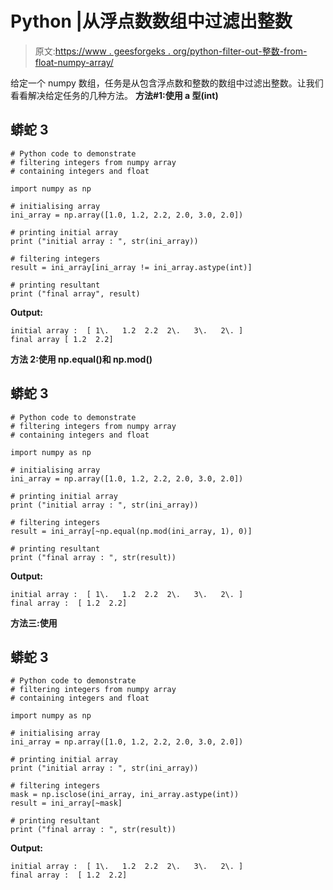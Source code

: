 # Python |从浮点数数组中过滤出整数

> 原文:[https://www . geesforgeks . org/python-filter-out-整数-from-float-numpy-array/](https://www.geeksforgeeks.org/python-filter-out-integers-from-float-numpy-array/)

给定一个 numpy 数组，任务是从包含浮点数和整数的数组中过滤出整数。让我们看看解决给定任务的几种方法。
**方法#1:使用 a 型(int)**

## 蟒蛇 3

```
# Python code to demonstrate
# filtering integers from numpy array
# containing integers and float

import numpy as np

# initialising array
ini_array = np.array([1.0, 1.2, 2.2, 2.0, 3.0, 2.0])

# printing initial array
print ("initial array : ", str(ini_array))

# filtering integers
result = ini_array[ini_array != ini_array.astype(int)]

# printing resultant
print ("final array", result)
```

**Output:** 

```
initial array :  [ 1\.   1.2  2.2  2\.   3\.   2\. ]
final array [ 1.2  2.2]
```

**方法 2:使用 np.equal()和 np.mod()**

## 蟒蛇 3

```
# Python code to demonstrate
# filtering integers from numpy array
# containing integers and float

import numpy as np

# initialising array
ini_array = np.array([1.0, 1.2, 2.2, 2.0, 3.0, 2.0])

# printing initial array
print ("initial array : ", str(ini_array))

# filtering integers
result = ini_array[~np.equal(np.mod(ini_array, 1), 0)]

# printing resultant
print ("final array : ", str(result))
```

**Output:** 

```
initial array :  [ 1\.   1.2  2.2  2\.   3\.   2\. ]
final array :  [ 1.2  2.2]
```

**方法三:使用**

## 蟒蛇 3

```
# Python code to demonstrate
# filtering integers from numpy array
# containing integers and float

import numpy as np

# initialising array
ini_array = np.array([1.0, 1.2, 2.2, 2.0, 3.0, 2.0])

# printing initial array
print ("initial array : ", str(ini_array))

# filtering integers
mask = np.isclose(ini_array, ini_array.astype(int))
result = ini_array[~mask]

# printing resultant
print ("final array : ", str(result))
```

**Output:** 

```
initial array :  [ 1\.   1.2  2.2  2\.   3\.   2\. ]
final array :  [ 1.2  2.2]
```
